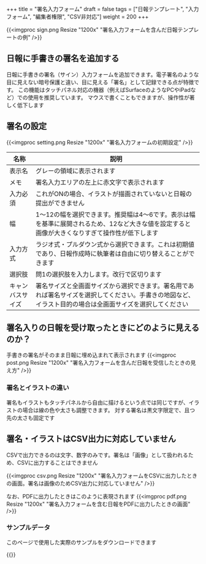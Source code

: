 +++
title = "署名入力フォーム"
draft = false
tags = ["日報テンプレート", "入力フォーム", "編集者権限", "CSV非対応"]
weight = 200
+++

{{<imgproc sign.png Resize "1200x" "署名入力フォームを含んだ日報テンプレートの例" />}}

## 日報に手書きの署名を追加する

日報に手書きの署名（サイン）入力フォームを追加できます。電子署名のような目に見えない暗号保護と違い、目に見える「署名」として記録できる点が特徴です。
この機能はタッチパネル対応の機器（例えばSurfaceのようなPCやiPadなど）での使用を推奨しています。
マウスで書くこともできますが、操作性が著しく低下します

## 署名の設定

{{<imgproc setting.png Resize "1200x" "署名入力フォームの初期設定" />}}

|名称|説明|
|---|---|
|表示名|グレーの領域に表示されます|
|メモ|署名入力エリアの左上に赤文字で表示されます|
|入力必須|これがONの場合、イラストが描画されていないと日報の提出ができません|
|幅|1〜12の幅を選択できます。推奨幅は4〜6です。表示は幅を基準に展開されるため、12など大きな値を設定すると画像が大きくなりすぎて操作性が低下します|
|入力方式|ラジオ式・プルダウン式から選択できます。これは初期値であり、日報作成時に執筆者は自由に切り替えることができます|
|選択肢|問1の選択肢を入力します。改行で区切ります|
|キャンバスサイズ|署名サイズと全画面サイズから選択できます。署名用であれば署名サイズを選択してください。手書きの地図など、イラスト目的の場合は全画面サイズを選択してください|

## 署名入りの日報を受け取ったときにどのように見えるのか？

手書きの署名がそのまま日報に埋め込まれて表示されます
{{<imgproc post.png Resize "1200x" "署名入力フォームを含んだ日報を受信したときの見え方" />}}

### 署名とイラストの違い

署名もイラストもタッチパネルから自由に描けるという点では同じですが、イラストの場合は線の色や太さも調整できます。
対する署名は黒文字限定で、且つ先の太さも固定です

## 署名・イラストはCSV出力に対応していません

CSVで出力できるのは文字、数字のみです。署名は「画像」として扱われるため、CSVに出力することはできません

{{<imgproc csv.png Resize "1200x" "署名入力フォームをCSVに出力したときの画面。署名は画像のためCSV出力に対応していません" />}}

なお、PDFに出力したときはこのように表現されます
{{<imgproc pdf.png Resize "1200x" "署名入力フォームを含む日報をPDFに出力したときの画面" />}}

### サンプルデータ

このページで使用した実際のサンプルをダウンロードできます

{{<attachments style="orange" />}}
